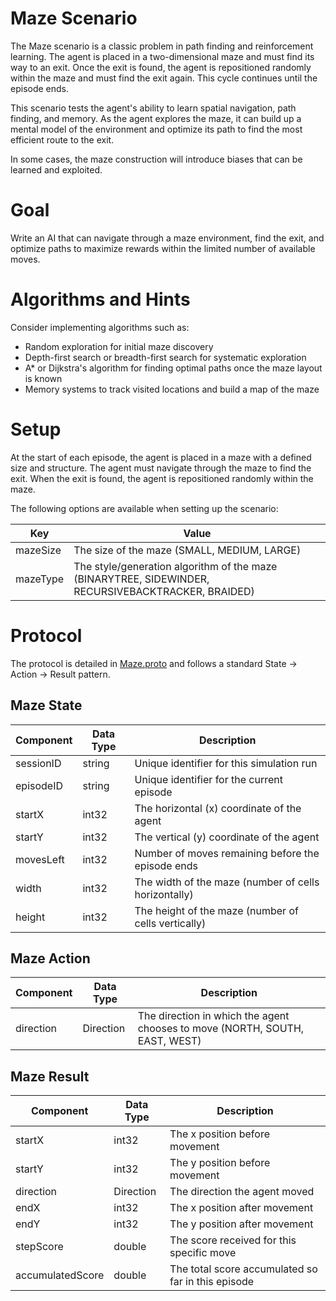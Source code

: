 # Maze Scenario

The Maze scenario is a classic problem in path finding and reinforcement learning. The agent is
placed in a two-dimensional maze and must find its way to an exit. Once the exit is found, the agent
is repositioned randomly within the maze and must find the exit again. This cycle continues until
the episode ends.

This scenario tests the agent's ability to learn spatial navigation, path finding, and memory. As
the agent explores the maze, it can build up a mental model of the environment and optimize its path
to find the most efficient route to the exit.

In some cases, the maze construction will introduce biases that can be learned and exploited.

# Goal

Write an AI that can navigate through a maze environment, find the exit, and optimize paths to
maximize rewards within the limited number of available moves.

# Algorithms and Hints

Consider implementing algorithms such as:

- Random exploration for initial maze discovery
- Depth-first search or breadth-first search for systematic exploration
- A* or Dijkstra's algorithm for finding optimal paths once the maze layout is known
- Memory systems to track visited locations and build a map of the maze

# Setup

At the start of each episode, the agent is placed in a maze with a defined size and structure. The
agent must navigate through the maze to find the exit. When the exit is found, the agent is
repositioned randomly within the maze.

The following options are available when setting up the scenario:

| Key      | Value                                                                                              |
|----------|----------------------------------------------------------------------------------------------------|
| mazeSize | The size of the maze (SMALL, MEDIUM, LARGE)                                                        |
| mazeType | The style/generation algorithm of the maze (BINARYTREE, SIDEWINDER, RECURSIVEBACKTRACKER, BRAIDED) |

# Protocol

The protocol is detailed
in [Maze.proto](https://github.com/graham-evans/AISandbox-Server/blob/main/src/main/proto/Maze.proto)
and follows a standard State -> Action -> Result pattern.

## Maze State

| Component | Data Type | Description                                          |
|-----------|-----------|------------------------------------------------------|
| sessionID | string    | Unique identifier for this simulation run            |
| episodeID | string    | Unique identifier for the current episode            |
| startX    | int32     | The horizontal (x) coordinate of the agent           |
| startY    | int32     | The vertical (y) coordinate of the agent             |
| movesLeft | int32     | Number of moves remaining before the episode ends    |
| width     | int32     | The width of the maze (number of cells horizontally) |
| height    | int32     | The height of the maze (number of cells vertically)  |

## Maze Action

| Component | Data Type | Description                                                                 |
|-----------|-----------|-----------------------------------------------------------------------------|
| direction | Direction | The direction in which the agent chooses to move (NORTH, SOUTH, EAST, WEST) |

## Maze Result

| Component        | Data Type | Description                                        |
|------------------|-----------|----------------------------------------------------|
| startX           | int32     | The x position before movement                     |
| startY           | int32     | The y position before movement                     |
| direction        | Direction | The direction the agent moved                      |
| endX             | int32     | The x position after movement                      |
| endY             | int32     | The y position after movement                      |
| stepScore        | double    | The score received for this specific move          |
| accumulatedScore | double    | The total score accumulated so far in this episode |
